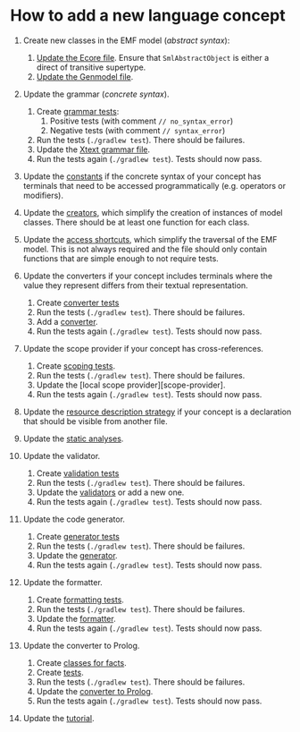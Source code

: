 # How to add a new language concept

1. Create new classes in the EMF model (_abstract syntax_):
   1. [Update the Ecore file][SimpleML.ecore]. Ensure that `SmlAbstractObject` is either a direct of transitive supertype.
   1. [Update the Genmodel file][SimpleML.genmodel].

1. Update the grammar (_concrete syntax_).
   1. Create [grammar tests][grammar-tests]:
      1. Positive tests (with comment `// no_syntax_error`)
      1. Negative tests (with comment `// syntax_error`)
   1. Run the tests (`./gradlew test`). There should be failures.
   1. Update the [Xtext grammar file][SimpleML.xtext].
   1. Run the tests again (`./gradlew test`). Tests should now pass.

1. Update the [constants][constants] if the concrete syntax of your concept has terminals that need to be accessed programmatically (e.g. operators or modifiers).

1. Update the [creators][creators], which simplify the creation of instances of model classes. There should be at least one function for each class.

1. Update the [access shortcuts][shortcuts], which simplify the traversal of the EMF model. This is not always required and the file should only contain functions that are simple enough to not require tests.

1. Update the converters if your concept includes terminals where the value they represent differs from their textual representation.
   1. Create [converter tests][converter-tests]
   1. Run the tests (`./gradlew test`). There should be failures.
   1. Add a [converter][converters].
   1. Run the tests again (`./gradlew test`). Tests should now pass.

1. Update the scope provider if your concept has cross-references.
   1. Create [scoping tests][scoping-tests].
   1. Run the tests (`./gradlew test`). There should be failures.
   1. Update the [local scope provider][scope-provider].
   1. Run the tests again (`./gradlew test`). Tests should now pass.

1. Update the [resource description strategy][resource-description-strategy] if your concept is a declaration that should be visible from another file.

1. Update the [static analyses][static-analysis].

1. Update the validator.
   1. Create [validation tests][validation-tests]
   1. Run the tests (`./gradlew test`). There should be failures.
   1. Update the [validators][validators] or add a new one.
   1. Run the tests again (`./gradlew test`). Tests should now pass.

1. Update the code generator.
   1. Create [generator tests][generator-tests]
   1. Run the tests (`./gradlew test`). There should be failures.
   1. Update the [generator][generator].
   1. Run the tests again (`./gradlew test`). Tests should now pass.

1. Update the formatter.
   1. Create [formatting tests][formatting-tests].
   1. Run the tests (`./gradlew test`). There should be failures.
   1. Update the [formatter][formatting].
   1. Run the tests again (`./gradlew test`). Tests should now pass.

1. Update the converter to Prolog.
   1. Create [classes for facts][prolog-facts].
   1. Create [tests][prolog-tests].
   1. Run the tests (`./gradlew test`). There should be failures.
   1. Update the [converter to Prolog][prolog-converter].
   1. Run the tests again (`./gradlew test`). Tests should now pass.

1. Update the [tutorial][tutorial].

<!-- Links -->

[SimpleML.ecore]: ../../../DSL/de.unibonn.simpleml/model/SimpleML.ecore

[SimpleML.genmodel]: ../../../DSL/de.unibonn.simpleml/model/SimpleML.genmodel

[grammar-tests]: ../../../DSL/de.unibonn.simpleml/src/test/resources/grammar

[SimpleML.xtext]: ../../../DSL/de.unibonn.simpleml/src/main/kotlin/de/unibonn/simpleml/SimpleML.xtext

[converter-tests]: ../../../DSL/de.unibonn.simpleml/src/test/kotlin/de/unibonn/simpleml/conversion

[converters]: ../../../DSL/de.unibonn.simpleml/src/main/kotlin/de/unibonn/simpleml/conversion

[scoping-tests]: ../../../DSL/de.unibonn.simpleml/src/test/kotlin/de/unibonn/simpleml/scoping/ScopingTest.kt

[local-scope-provider]: ../../../DSL/de.unibonn.simpleml/src/main/kotlin/de/unibonn/simpleml/scoping/SimpleMLScopeProvider.kt

[resource-description-strategy]: ../../../DSL/de.unibonn.simpleml/src/main/kotlin/de/unibonn/simpleml/scoping/SimpleMLResourceDescriptionStrategy.kt

[static-analysis]: ../../../DSL/de.unibonn.simpleml/src/main/kotlin/de/unibonn/simpleml/staticAnalysis

[validation-tests]: ../../../DSL/de.unibonn.simpleml/src/test/resources/validation

[validators]: ../../../DSL/de.unibonn.simpleml/src/main/kotlin/de/unibonn/simpleml/validation

[constants]: ../../../DSL/de.unibonn.simpleml/src/main/kotlin/de/unibonn/simpleml/constant

[creators]: ../../../DSL/de.unibonn.simpleml/src/main/kotlin/de/unibonn/simpleml/emf/Creators.kt

[shortcuts]: ../../../DSL/de.unibonn.simpleml/src/main/kotlin/de/unibonn/simpleml/emf/SimpleShortcuts.kt

[generator-tests]: ../../../DSL/de.unibonn.simpleml/src/test/resources/generator

[generator]: ../../../DSL/de.unibonn.simpleml/src/main/kotlin/de/unibonn/simpleml/generator/SimpleMLGenerator.kt

[formatting-tests]: ../../../DSL/de.unibonn.simpleml/src/test/resources/formatting

[formatting]: ../../../DSL/de.unibonn.simpleml/src/main/kotlin/de/unibonn/simpleml/formatting2/SimpleMLFormatter.kt

[prolog-facts]: ../../../DSL/de.unibonn.simpleml/src/main/kotlin/de/unibonn/simpleml/prologBridge/model/facts/Facts.kt

[prolog-tests]: ../../../DSL/de.unibonn.simpleml/src/test/kotlin/de/unibonn/simpleml/prologBridge/AstToPrologFactbaseTest.kt

[prolog-converter]: ../../../DSL/de.unibonn.simpleml/src/main/kotlin/de/unibonn/simpleml/prologBridge/converters/AstToPrologFactbase.kt

[tutorial]: ../tutorial/README.md
